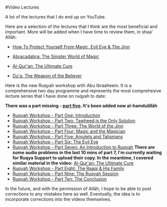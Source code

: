 [title: Muhammad Tim Humble's Video Lectures - muhammadtim.com]:/
[menu: Videos]:/
[menu-locgroup: primary]:/
[order: 4]:/

#Video Lectures

A lot of the lectures that I do end up on YouTube. 

Here are a selection of the lectures that I think are the most beneficial and important. More will be added when I have time to review them, in shaa' Allāh:

* [How To Protect Yourself From Magic, Evil Eye & The Jinn](http://youtu.be/-6J8me0RjYY)

* [Abracadabra: The Sinister World of Magic](http://youtu.be/an0BUey2eKM)

* [Al-Qur'an: The Ultimate Cure](http://youtu.be/p1zLqbVk9EE)

* [Du'a: The Weapon of the Believer](http://youtu.be/UYgBOpHtqzE)

<a id="training" name="training" style="color: inherit; text-decoration: inherit;">Here</a> is the new Ruqyah workshop with Abu Ibraaheem. It is a comprehensive two day programme and represents the most comprehesive lecture series that I have done on ruqyah to date:

**There was a part missing - [part five](http://www.youtube.com/watch?v=kXm6LFaTKX8&feature=c4-overview&list=UUXwQCBzDSa1wlj36I2x4BFQ). It's been added now al-hamdulillāh**

* [Ruqyah Workshop - Part One: Introduction](http://www.youtube.com/watch?v=r2GjxuAaamc)
* [Ruqyah Workshop - Part Two: Tawheed is the Only Solution](http://www.youtube.com/watch?v=zZUERpYaXJU)
* [Ruqyah Workshop - Part Three: The World of the Jinn](http://www.youtube.com/watch?v=Wys88S3VQG4)
* [Ruqyah Workshop - Part Four: Magic and the Magician](http://www.youtube.com/watch?v=RBpy-kfg6Kg)
* [Ruqyah Workshop - Part Five: Amulets and Talismans](http://www.youtube.com/watch?v=kXm6LFaTKX8&feature=c4-overview&list=UUXwQCBzDSa1wlj36I2x4BFQ)
* [Ruqyah Workshop - Part Six: The Evil Eye](http://www.youtube.com/watch?v=nDSvkNuh5uo)
* [Ruqyah Workshop - Part Seven: An Introduction to Ruqyah](http://www.youtube.com/watch?v=xJki92e5ex0)
**There are some audio problems in the last 10 mins of part 7, I'm currently waiting for Ruqya Support to upload their copy. In the meantime, I covered similar material in the video:** [Al-Qur'an: The Ultimate Cure](http://youtu.be/p1zLqbVk9EE)
* [Ruqyah Workshop - Part Eight: The Raaqi & His Family](http://www.youtube.com/watch?v=Huz_ts9SpcE)
* [Ruqyah Workshop - Part Nine: The Ruqyah Session](http://www.youtube.com/watch?v=6vJNq_KiHwY)
* [Ruqyah Workshop - Part Ten: The Conclusion](http://www.youtube.com/watch?v=OmJQw161R1k)

In the future, and with the permission of Allāh, I hope to be able to post corrections to any mistakes here as well. Eventually, the idea is to incorporate corrections into the videos themselves.